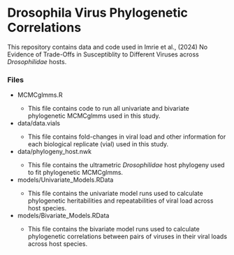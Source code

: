 # Drosophila Virus Phylogenetic Correlations

This repository contains data and code used in Imrie et al., (2024) No Evidence of Trade-Offs in Susceptiblity to Different Viruses across *Drosophilidae* hosts.

### Files
<ul>
  <li>MCMCglmms.R</li>
  <ul>
    <li>This file contains code to run all univariate and bivariate phylogenetic MCMCglmms used in this study.</li>
  </ul>
<li>data/data.vials</li>
<ul>
  <li>This file contains fold-changes in viral load and other information for each biological replicate (vial) used in this study. </li>
</ul>
  <li>data/phylogeny_host.nwk</li>
<ul>
  <li>This file contains the ultrametric <em>Drosophilidae</em> host phylogeny used to fit phylogenetic MCMCglmms.</li>
</ul>
<li>models/Univariate_Models.RData</li>
<ul>
  <li>This file contains the univariate model runs used to calculate phylogenetic heritabilities and repeatabilities of viral load across host species.</li>
</ul>
<li>models/Bivariate_Models.RData</li>
<ul>
  <li>This file contains the bivariate model runs used to calculate phylogenetic correlations between pairs of viruses in their viral loads across host species.</li>
</ul>
</ul>
